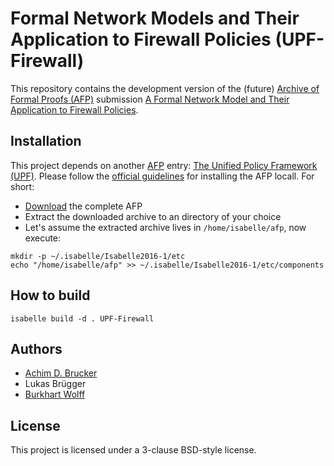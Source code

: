 # Formal Network Models and Their Application to Firewall Policies (UPF-Firewall)
This repository contains the development version of the (future) 
[Archive of Formal Proofs (AFP)](https://www.isa-afp.org) submission
[A Formal Network Model and Their Application to Firewall Policies](https://www.isa-afp.org/entries/UPF-Firewall.shtml).


## Installation
This project depends on another [AFP](https://www.isa-afp.org) entry: 
[The Unified Policy Framework (UPF)](https://www.isa-afp.org/entries/UPF.shtml). 
Please follow the [official guidelines](https://www.isa-afp.org/using.shtml)
for installing the AFP locall. For short:
* [Download](https://www.isa-afp.org/release/afp-current.tar.gz) the complete AFP
* Extract the downloaded archive to an directory of your choice
* Let's assume the extracted archive lives in `/home/isabelle/afp`, now execute:

```
mkdir -p ~/.isabelle/Isabelle2016-1/etc
echo "/home/isabelle/afp" >> ~/.isabelle/Isabelle2016-1/etc/components
```


## How to build
```
isabelle build -d . UPF-Firewall
```

## Authors
* [Achim D. Brucker](http://www.brucker.ch/)
* Lukas Brügger
* [Burkhart Wolff](https://www.lri.fr/~wolff/)

## License
This project is licensed under a 3-clause BSD-style license.
